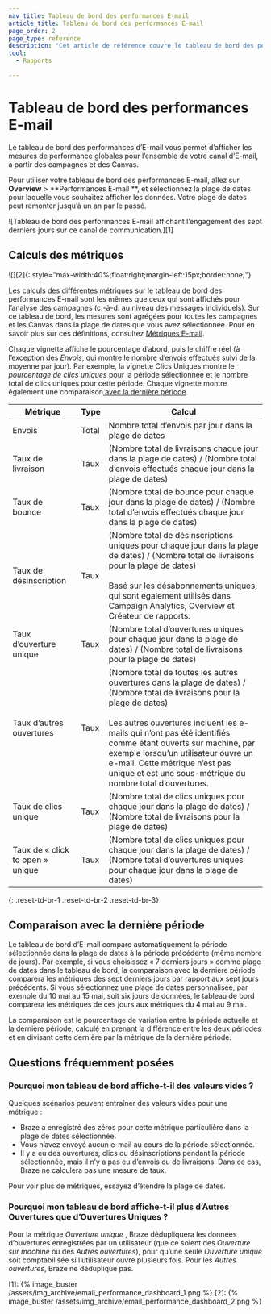 ```yaml
---
nav_title: Tableau de bord des performances E-mail 
article_title: Tableau de bord des performances E-mail
page_order: 2
page_type: reference
description: "Cet article de référence couvre le tableau de bord des performances E-mail, qui vous permet d’afficher les indicateurs de performance du canal E-mail pour toutes vos campagnes et tous vos Canvas."
tool: 
  - Rapports

---
```


# Tableau de bord des performances E-mail

Le tableau de bord des performances d’E-mail vous permet d’afficher les mesures de performance globales pour l’ensemble de votre canal d’E-mail, à partir des campagnes et des Canvas. 

Pour utiliser votre tableau de bord des performances E-mail, allez sur **Overview** > **Performances E-mail **, et sélectionnez la plage de dates pour laquelle vous souhaitez afficher les données. Votre plage de dates peut remonter jusqu’à un an par le passé.

![Tableau de bord des performances E-mail affichant l’engagement des sept derniers jours sur ce canal de communication.][1]

## Calculs des métriques

![][2]{: style="max-width:40%;float:right;margin-left:15px;border:none;"}

Les calculs des différentes métriques sur le tableau de bord des performances E-mail sont les mêmes que ceux qui sont affichés pour l’analyse des campagnes (c.-à-d. au niveau des messages individuels). Sur ce tableau de bord, les mesures sont agrégées pour toutes les campagnes et les Canvas dans la plage de dates que vous avez sélectionnée. Pour en savoir plus sur ces définitions, consultez [Métriques E-mail]({{site.baseurl}}/user_guide/message_building_by_channel/email/reporting_and_analytics/email_reporting#email-metrics).

Chaque vignette affiche le pourcentage d’abord, puis le chiffre réel (à l’exception des  _Envois_, qui montre le nombre d’envois effectués suivi de la moyenne par jour). Par exemple, la vignette Clics Uniques montre le  _pourcentage de clics uniques_  pour la période sélectionnée et le nombre total de clics uniques pour cette période. Chaque vignette montre également une comparaison[ avec la dernière période](#comparison-to-last-period).

| Métrique | Type | Calcul |
| --- | --- | ---- |
| Envois | Total | Nombre total d’envois par jour dans la plage de dates |
| Taux de livraison | Taux | (Nombre total de livraisons chaque jour dans la plage de dates) / (Nombre total d’envois effectués chaque jour dans la plage de dates) |
| Taux de bounce | Taux | (Nombre total de bounce pour chaque jour dans la plage de dates) / (Nombre total d’envois effectués chaque jour dans la plage de dates) |
| Taux de désinscription | Taux | (Nombre total de désinscriptions uniques pour chaque jour dans la plage de dates) / (Nombre total de livraisons pour la plage de dates)<br> <br> Basé sur les désabonnements uniques, qui sont également utilisés dans Campaign Analytics, Overview et Créateur de rapports. |
| Taux d’ouverture unique | Taux | (Nombre total d’ouvertures uniques pour chaque jour dans la plage de dates) / (Nombre total de livraisons pour la plage de dates) |
| Taux d’autres ouvertures | Taux | (Nombre total de toutes les autres ouvertures dans la plage de dates) / (Nombre total de livraisons pour la plage de dates)<br> <br> Les autres ouvertures incluent les e-mails qui n’ont pas été identifiés comme étant ouverts sur machine, par exemple lorsqu’un utilisateur ouvre un e-mail. Cette métrique n’est pas unique et est une sous-métrique du nombre total d’ouvertures.  |
| Taux de clics unique | Taux | (Nombre total de clics uniques pour chaque jour dans la plage de dates) / (Nombre total de livraisons pour la plage de dates) |
| Taux de « click to open » unique | Taux | (Nombre total de clics uniques pour chaque jour dans la plage de dates) / (Nombre total d’ouvertures uniques pour chaque jour dans la plage de dates) |
{: .reset-td-br-1 .reset-td-br-2 .reset-td-br-3}

## Comparaison avec la dernière période

Le tableau de bord d’E-mail compare automatiquement la période sélectionnée dans la plage de dates à la période précédente (même nombre de jours). Par exemple, si vous choisissez « 7 derniers jours » comme plage de dates dans le tableau de bord, la comparaison avec la dernière période comparera les métriques des sept derniers jours par rapport aux sept jours précédents. Si vous sélectionnez une plage de dates personnalisée, par exemple du 10 mai au 15 mai, soit six jours de données, le tableau de bord comparera les métriques de ces jours aux métriques du 4 mai au 9 mai.

La comparaison est le pourcentage de variation entre la période actuelle et la dernière période, calculé en prenant la différence entre les deux périodes et en divisant cette dernière par la métrique de la dernière période.

## Questions fréquemment posées

### Pourquoi mon tableau de bord affiche-t-il des valeurs vides ?

Quelques scénarios peuvent entraîner des valeurs vides pour une métrique :

- Braze a enregistré des zéros pour cette métrique particulière dans la plage de dates sélectionnée.
- Vous n’avez envoyé aucun e-mail au cours de la période sélectionnée.
- Il y a eu des ouvertures, clics ou désinscriptions pendant la période sélectionnée, mais il n’y a pas eu d’envois ou de livraisons. Dans ce cas, Braze ne calculera pas une mesure de taux.

Pour voir plus de métriques, essayez d’étendre la plage de dates.

### Pourquoi mon tableau de bord affiche-t-il plus d’Autres Ouvertures que d’Ouvertures Uniques ?

Pour la métrique  _Ouverture unique_ , Braze dédupliquera les données d’ouvertures enregistrées par un utilisateur (que ce soient des  _Ouverture sur machine_  ou des  _Autres ouvertures_), pour qu’une seule  _Ouverture unique_  soit comptabilisée si l’utilisateur ouvre plusieurs fois. Pour les  _Autres ouvertures_, Braze ne déduplique pas.

<!---Temporarily hidden until functionality is added

## Empty values in your data

#### If a metric displays "0%" or "0"

This means Braze recorded zero for that particular metric during the time frame you’ve selected.

#### If a metric displays "N/A"

This means that while Braze recorded positive counts for a particular metric for the time frame you’ve selected, the denominator for the rate calculation (either sends or deliveries in most cases) was zero. This can occur when emails are sent out on one day and opens and clicks are recorded the following days, if your selected time frame does not include the date the emails were sent.

#### If a metric displays “--”

This means Braze hasn't recorded any data for that metric during the time period you selected. If you haven’t set up or sent any emails yet, learn more about how to do so in our dedicated [Email]({{site.baseurl}}/user_guide/message_building_by_channel/email) section.

--->

[1]: {% image_buster /assets/img_archive/email_performance_dashboard_1.png %}
[2]: {% image_buster /assets/img_archive/email_performance_dashboard_2.png %}
